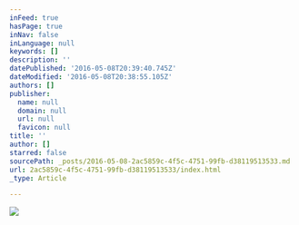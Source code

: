```yaml
---
inFeed: true
hasPage: true
inNav: false
inLanguage: null
keywords: []
description: ''
datePublished: '2016-05-08T20:39:40.745Z'
dateModified: '2016-05-08T20:38:55.105Z'
authors: []
publisher:
  name: null
  domain: null
  url: null
  favicon: null
title: ''
author: []
starred: false
sourcePath: _posts/2016-05-08-2ac5859c-4f5c-4751-99fb-d38119513533.md
url: 2ac5859c-4f5c-4751-99fb-d38119513533/index.html
_type: Article

---
```

![](https://the-grid-user-content.s3-us-west-2.amazonaws.com/02c94e36-88b2-446c-9aa6-7156694d4dbc.png)